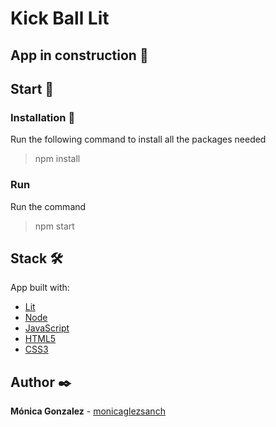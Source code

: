 # Kick Ball Lit

## App in construction 🚧

## Start 🚀

### Installation 🔧

Run the following command to install all the packages needed

> npm install

### Run

Run the command

> npm start

## Stack 🛠️

App built with:

- [Lit](https://lit.dev/)
- [Node](https://nodejs.org/es/)
- [JavaScript](https://developer.mozilla.org/es/docs/Web/JavaScript)
- [HTML5](https://developer.mozilla.org/en-US/docs/Glossary/HTML5)
- [CSS3](https://developer.mozilla.org/es/docs/Web/CSS)

## Author ✒️

**Mónica Gonzalez** - [monicaglezsanch](https://www.linkedin.com/in/monicaglezsanch/)
